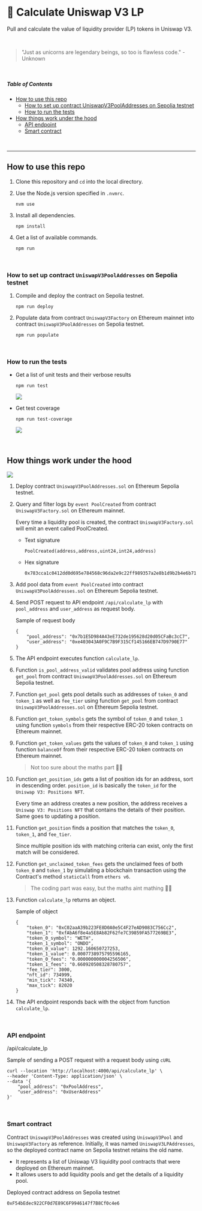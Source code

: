 <h1>🦄 Calculate Uniswap V3 LP</h1>

<p>Pull and calculate the value of liquidity provider (LP) tokens in Uniswap V3.</p>

<br />

> "Just as unicorns are legendary beings, so too is flawless code." - Unknown

<br />

##### Table of Contents  
- [How to use this repo](#how-to-use-this-repo)  
    - [How to set up contract UniswapV3PoolAddresses on Sepolia testnet](#how-to-set-up-contract-uniswapv3pooladdresses-on-sepolia-testnet)
    - [How to run the tests](#how-to-run-the-tests)
- [How things work under the hood](#how-things-work-under-the-hood)
    - [API endpoint](#api-endpoint)
    - [Smart contract](#smart-contract)

<br />

---

<a name="#how-to-use-this-repo"/>

## How to use this repo

1. Clone this repository and `cd` into the local directory.

2. Use the Node.js version specified in `.nvmrc`.

    ```
    nvm use
    ```

2. Install all dependencies.

    ```
    npm install
    ```

3. Get a list of available commands.

    ```
    npm run
    ```

<br />

<a name="#how-to-set-up-contract-uniswapv3pooladdresses-on-sepolia-testnet"/>

### How to set up contract `UniswapV3PoolAddresses` on Sepolia testnet

1. Compile and deploy the contract on Sepolia testnet.

    ```
    npm run deploy
    ```

2. Populate data from contract `UniswapV3Factory` on Ethereum mainnet into contract `UniswapV3PoolAddresses` on Sepolia testnet.

    ```
    npm run populate
    ```

<br />

<a name="#how-to-run-the-tests"/>

### How to run the tests

- Get a list of unit tests and their verbose results

    ```
    npm run test
    ```

    <img src="/screenshots/test.png"/>

    <br />

- Get test coverage

    ```
    npm run test-coverage
    ```

   <img src="/screenshots/test-coverage.png"/>

<br />

<a name="#how-things-work-under-the-hood"/>

## How things work under the hood

<img src="/diagrams/how-things-work-under-the-hood.png"/>

1. Deploy contract `UniswapV3PoolAddresses.sol` on Ethereum Sepolia testnet.

2. Query and filter logs by `event PoolCreated` from contract `UniswapV3Factory.sol` on Ethereum mainnet.

    Every time a liquidity pool is created, the contract `UniswapV3Factory.sol` will emit an event called PoolCreated.

    - Text signature
        ```
        PoolCreated(address,address,uint24,int24,address)
        ```

    - Hex signature
        ```
        0x783cca1c0412dd0d695e784568c96da2e9c22ff989357a2e8b1d9b2b4e6b7118
        ```

3. Add pool data from `event PoolCreated` into contract `UniswapV3PoolAddresses.sol` on Ethereum Sepolia testnet.

4. Send POST request to API endpoint `/api/calculate_lp` with `pool_address` and `user_address` as request body.

    Sample of request body
    ```
    {
        "pool_address": "0x7b1E5D984A43eE732de195628d20d05CFaBc3cC7",
        "user_address": "0xe403043A0F9C7B9F315Cf145166EB747D9790E77"
    }
    ```

5. The API endpoint executes function `calculate_lp`.

6. Function `is_pool_address_valid` validates pool address using function `get_pool` from contract `UniswapV3PoolAddresses.sol` on Ethereum Sepolia testnet.

7. Function `get_pool` gets pool details such as addresses of `token_0` and `token_1` as well as `fee_tier` using function `get_pool` from contract `UniswapV3PoolAddresses.sol` on Ethereum Sepolia testnet.

8. Function `get_token_symbols` gets the symbol of `token_0` and `token_1` using function `symbols` from their respective ERC-20 token contracts on Ethereum mainnet.

9. Function `get_token_values` gets the values of `token_0` and `token_1` using function `balanceOf` from their respective ERC-20 token contracts on Ethereum mainnet.

    > Not too sure about the maths part 😮‍💨

10. Function `get_position_ids` gets a list of position ids for an address, sort in descending order. `position_id` is basically the `token_id` for the `Uniswap V3: Positions NFT`.

    Every time an address creates a new position, the address receives a `Uniswap V3: Positions NFT` that contains the details of their position. Same goes to updating a position.

11. Function `get_position` finds a position that matches the `token_0`, `token_1`, and `fee_tier`.

    Since multiple position ids with matching criteria can exist, only the first match will be considered.

12. Function `get_unclaimed_token_fees` gets the unclaimed fees of both `token_0` and `token_1` by simulating a blockchain transaction using the Contract's method `staticCall` from `ethers v6`.

    > The coding part was easy, but the maths aint mathing 😶‍🌫️

13. Function `calculate_lp` returns an object.

    Sample of object

    ```
    {
        "token_0": "0xC02aaA39b223FE8D0A0e5C4F27eAD9083C756Cc2",
        "token_1": "0xfAbA6f8e4a5E8Ab82F62fe7C39859FA577269BE3",
        "token_0_symbol": "WETH",
        "token_1_symbol": "ONDO",
        "token_0_value": 1292.160650727253,
        "token_1_value": 0.0007738975795596165,
        "token_0_fees": "0.000000000004256506",
        "token_1_fees": "0.660920508328780757",
        "fee_tier": 3000,
        "nft_id": 734999,
        "min_tick": 74340,
        "max_tick": 82020
    }
    ```
14. The API endpoint responds back with the object from function `calculate_lp`.

<br />

<a name="#api-endpoint"/>

### API endpoint

/api/calculate_lp

Sample of sending a POST request with a request body using `cURL`

```
curl --location 'http://localhost:4000/api/calculate_lp' \
--header 'Content-Type: application/json' \
--data '{
    "pool_address": "0xPoolAddress",
    "user_address": "0xUserAddress"
}'
```

<br />

<a name="#smart-contract"/>

### Smart contract

Contract `UniswapV3PoolAddresses` was created using `UniswapV3Pool` and `UniswapV3Factory` as reference. Initially, it was named `UniswapV3LPAddresses`, so the deployed contract name on Sepolia testnet retains the old name. 

- It represents a list of Uniswap V3 liquidity pool contracts that were deployed on Ethereum mainnet.
- It allows users to add liquidity pools and get the details of a liquidity pool.

Deployed contract address on Sepolia testnet
```
0xF54bEdec922CF0d7E89C6F9946147f7B8Cf0c4e6
```
